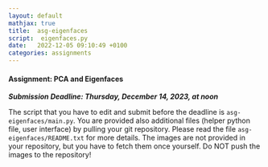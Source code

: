 ```yaml
---
layout: default
mathjax: true
title:  asg-eigenfaces
script:  eigenfaces.py
date:   2022-12-05 09:10:49 +0100
categories: assignments
---
```


#### Assignment: PCA and Eigenfaces 

**_Submission Deadline: Thursday, December 14, 2023, at noon_**


The script that you have to edit and submit before the deadline is
`asg-eigenfaces/main.py`. 
You are provided also additional files (helper python file, user
interface) by pulling your git repository. Please read the file
`asg-eigenfaces/README.txt` for more details. The images are
not provided in your repository, but you have to fetch them once
yourself. Do NOT push the images to the repository!

<!--
```python
{% include_relative {{ page.script }} %}
```
-->

